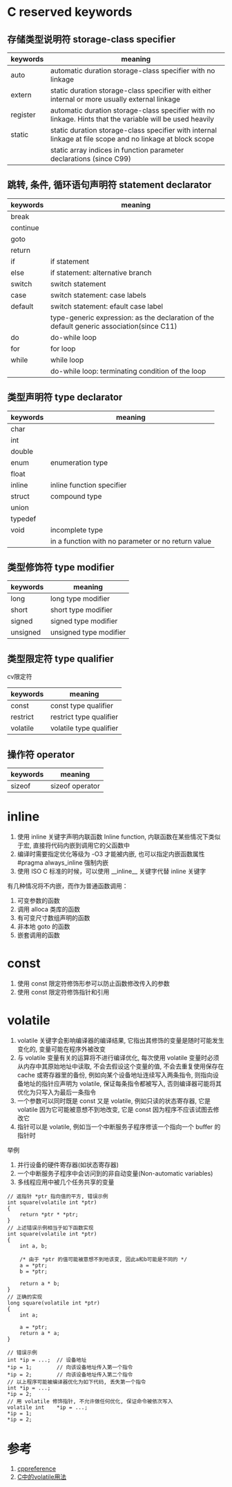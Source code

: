 # C reserved keywords

## 存储类型说明符 storage-class specifier

| keywords | meaning                                                                                                   |
| -------- | --------------------------------------------------------------------------------------------------------- |
| auto     | automatic duration storage-class specifier with no linkage                                                |
| extern   | static duration storage-class specifier with either internal or more usually external linkage             |
| register | automatic duration storage-class specifier with no linkage. Hints that the variable will be used heavily  |
| static   | static duration storage-class specifier with internal linkage at file scope and no linkage at block scope |
|          | static array indices in function parameter declarations (since C99)                                       |

## 跳转, 条件, 循环语句声明符 statement declarator

| keywords | meaning                             |
| -------- | ----------------------------------- |
| break    |                                     |
| continue |                                     |
| goto     |                                     |
| return   |                                     |
| if       | if statement                        |
| else     | if statement: alternative branch    |
| switch   | switch statement                    |
| case     | switch statement: case labels       |
| default  | switch statement: efault case label |
|          | type-generic expression: as the declaration of the default generic association(since C11) |
| do       | do-while loop                       |
| for      | for loop                            |
| while    | while loop                          |
|          | do-while loop: terminating condition of the loop |

## 类型声明符 type declarator

| keywords | meaning                   |
| -------- | ------------------------- |
| char     |                           |
| int      |                           |
| double   |                           |
| enum     | enumeration type          |
| float    |                           |
| inline   | inline function specifier |
| struct   | compound type             |
| union    |                           |
| typedef  |                           |
| void     | incomplete type           |
|          | in a function with no parameter or no return value |

## 类型修饰符 type modifier

| keywords | meaning                   |
| -------- | ------------------------- |
| long     | long type modifier        |
| short    | short type modifier       |
| signed   | signed type modifier      |
| unsigned | unsigned type modifier    |

## 类型限定符 type qualifier

cv限定符

| keywords | meaning                   |
| -------- | ------------------------- |
| const    | const type qualifier      |
| restrict | restrict type qualifier   |
| volatile | volatile type qualifier   |

## 操作符 operator

| keywords | meaning         |
| -------- | --------------- |
| sizeof   | sizeof operator |

# inline

1. 使用 inline 关键字声明内联函数 Inline function, 内联函数在某些情况下类似于宏, 直接将代码内嵌到调用它的父函数中
2. 编译时需要指定优化等级为 -O3 才能被内嵌, 也可以指定内嵌函数属性 #pragma always_inline 强制内嵌
3. 使用 ISO C 标准的时候，可以使用 \_\_inline\_\_ 关键字代替 inline 关键字

有几种情况将不内嵌，而作为普通函数调用：

1. 可变参数的函数
2. 调用 alloca 类库的函数
3. 有可变尺寸数组声明的函数
4. 非本地 goto 的函数
5. 嵌套调用的函数

# const

1. 使用 const 限定符修饰形参可以防止函数修改传入的参数
2. 使用 const 限定符修饰指针和引用

# volatile

1. volatile 关键字会影响编译器的编译结果, 它指出其修饰的变量是随时可能发生变化的, 变量可能在程序外被改变
2. 与 volatile 变量有关的运算将不进行编译优化, 每次使用 volatile 变量时必须从内存中其原始地址中读取, 不会去假设这个变量的值, 不会去重复使用保存在 cache 或寄存器里的备份, 例如向某个设备地址连续写入两条指令, 则指向设备地址的指针应声明为 volatile, 保证每条指令都被写入, 否则编译器可能将其优化为只写入为最后一条指令
3. 一个参数可以同时既是 const 又是 volatile, 例如只读的状态寄存器, 它是 volatile 因为它可能被意想不到地改变, 它是 const 因为程序不应该试图去修改它
4. 指针可以是 volatile, 例如当一个中断服务子程序修该一个指向一个 buffer 的指针时

举例

1. 并行设备的硬件寄存器(如状态寄存器)
2. 一个中断服务子程序中会访问到的非自动变量(Non-automatic variables)
3. 多线程应用中被几个任务共享的变量

```
// 返指针 *ptr 指向值的平方, 错误示例
int square(volatile int *ptr)
{
	return *ptr * *ptr;
}
// 上述错误示例相当于如下函数实现
int square(volatile int *ptr)
{
	int a, b;

	/* 由于 *ptr 的值可能被意想不到地该变, 因此a和b可能是不同的 */
	a = *ptr;
	b = *ptr;

	return a * b;
}
// 正确的实现
long square(volatile int *ptr)
{
	int a;

	a = *ptr;
	return a * a;
}

// 错误示例
int	*ip = ...;	// 设备地址
*ip = 1;		// 向该设备地址传入第一个指令
*ip = 2;		// 向该设备地址传入第二个指令
// 以上程序可能被编译器优化为如下代码, 丢失第一个指令
int	*ip = ...;
*ip = 2;
// 用 volatile 修饰指针, 不允许做任何优化, 保证命令被依次写入
volatile int	*ip = ...;
*ip = 1;
*ip = 2;
```

# 参考

1. [cppreference](http://en.cppreference.com/w/c/keyword)
2. [C中的volatile用法](http://www.cnblogs.com/chio/archive/2007/11/24/970632.html)
